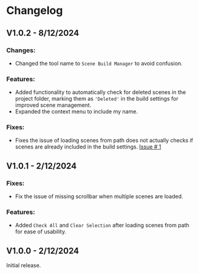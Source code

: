 # Changelog

## V1.0.2 - 8/12/2024
### Changes:
- Changed the tool name to ``Scene Build Manager`` to avoid confusion.

### Features:
- Added functionality to automatically check for deleted scenes in the project folder, marking them as `'Deleted'` in the build settings for improved scene management.
- Expanded the context menu to include my name.

### Fixes:
- Fixes the issue of loading scenes from path does not actually checks if scenes are already included in the build settings. [Issue # 1](https://github.com/haruchanz64/SceneBuildManager/issues/1)

## V1.0.1 - 2/12/2024
### Fixes:
- Fix the issue of missing scrollbar when multiple scenes are loaded.

### Features:
- Added ``Check All`` and ``Clear Selection`` after loading scenes from path for ease of usability.

## V1.0.0 - 2/12/2024
Initial release.
